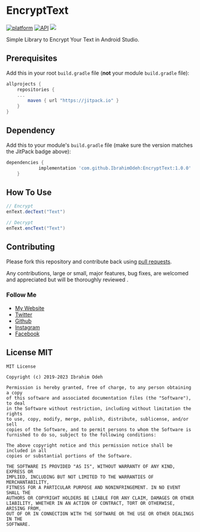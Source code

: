 # EncryptText

[![platform](https://img.shields.io/badge/platform-Android-yellow.svg)](https://www.android.com)
[![API](https://img.shields.io/badge/API-21%2B-brightgreen.svg?style=plastic)](https://android-arsenal.com/api?level=21)
[![](https://jitpack.io/v/IbrahimOdeh/EncryptText.svg)](https://jitpack.io/#IbrahimOdeh/EncryptText)

Simple Library to Encrypt Your Text in Android Studio.

## Prerequisites

Add this in your root `build.gradle` file (**not** your module `build.gradle` file):

```gradle
allprojects {
	repositories {
    ...
		maven { url "https://jitpack.io" }
	}
}
```

## Dependency

Add this to your module's `build.gradle` file (make sure the version matches the JitPack badge above):

```gradle
dependencies {
	        implementation 'com.github.IbrahimOdeh:EncryptText:1.0.0'
	}
```

## How To Use
``` java
// Encrypt
enText.decText("Text")

// Decrypt
enText.encText("Text")
```

## Contributing

Please fork this repository and contribute back using
[pull requests](https://github.com/IbrahimOdeh/EncryptText/pulls).

Any contributions, large or small, major features, bug fixes, are welcomed and appreciated
but will be thoroughly reviewed .

### Follow Me
- [My Website](https://ibrahimodeh.com)
- [Twitter](https://twitter.com/IbrahimOdeh95)
- [Github](https://github.com/IbrahimOdeh)
- [Instagram](https://www.instagram.com/ibrahim0deh)
- [Facebook](https://fb.me/IbrahimOdehWebsite)

## License MIT

```
MIT License

Copyright (c) 2019-2023 Ibrahim Odeh

Permission is hereby granted, free of charge, to any person obtaining a copy
of this software and associated documentation files (the "Software"), to deal
in the Software without restriction, including without limitation the rights
to use, copy, modify, merge, publish, distribute, sublicense, and/or sell
copies of the Software, and to permit persons to whom the Software is
furnished to do so, subject to the following conditions:

The above copyright notice and this permission notice shall be included in all
copies or substantial portions of the Software.

THE SOFTWARE IS PROVIDED "AS IS", WITHOUT WARRANTY OF ANY KIND, EXPRESS OR
IMPLIED, INCLUDING BUT NOT LIMITED TO THE WARRANTIES OF MERCHANTABILITY,
FITNESS FOR A PARTICULAR PURPOSE AND NONINFRINGEMENT. IN NO EVENT SHALL THE
AUTHORS OR COPYRIGHT HOLDERS BE LIABLE FOR ANY CLAIM, DAMAGES OR OTHER
LIABILITY, WHETHER IN AN ACTION OF CONTRACT, TORT OR OTHERWISE, ARISING FROM,
OUT OF OR IN CONNECTION WITH THE SOFTWARE OR THE USE OR OTHER DEALINGS IN THE
SOFTWARE.
